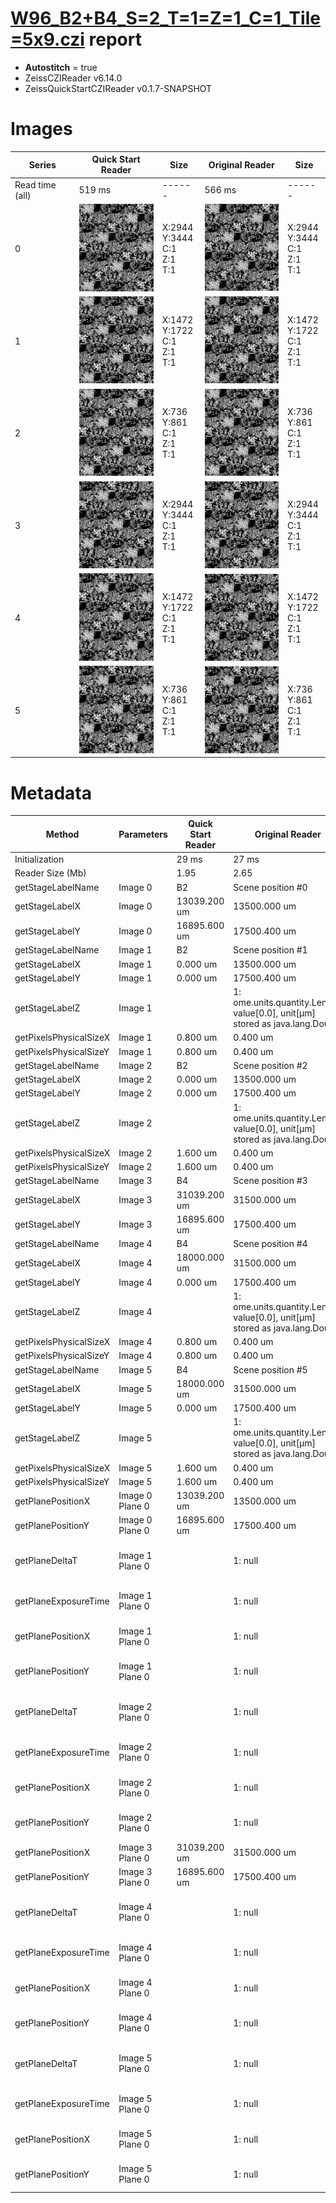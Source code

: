 # [W96_B2+B4_S=2_T=1=Z=1_C=1_Tile=5x9.czi](https://zenodo.org/record/7015307/files/W96_B2%2BB4_S%3D2_T%3D1%3DZ%3D1_C%3D1_Tile%3D5x9.czi) report
 - **Autostitch** = true
 - ZeissCZIReader v6.14.0
 - ZeissQuickStartCZIReader v0.1.7-SNAPSHOT

# Images 

| Series            | Quick Start Reader | Size | Original Reader | Size |
|-------------------|--------------------|------|-----------------|------|
| Read time (all)   |519 ms|------|566 ms|------|
|0|![W96_B2+B4_S=2_T=1=Z=1_C=1_Tile=5x9.quick_true.flat_true.stitch_true.series_0.jpg](W96_B2+B4_S=2_T=1=Z=1_C=1_Tile=5x9/W96_B2+B4_S=2_T=1=Z=1_C=1_Tile=5x9.quick_true.flat_true.stitch_true.series_0.jpg)|X:2944<br>Y:3444<br>C:1<br>Z:1<br>T:1|![W96_B2+B4_S=2_T=1=Z=1_C=1_Tile=5x9.quick_false.flat_true.stitch_true.series_0.jpg](W96_B2+B4_S=2_T=1=Z=1_C=1_Tile=5x9/W96_B2+B4_S=2_T=1=Z=1_C=1_Tile=5x9.quick_false.flat_true.stitch_true.series_0.jpg)|X:2944<br>Y:3444<br>C:1<br>Z:1<br>T:1|
|1|![W96_B2+B4_S=2_T=1=Z=1_C=1_Tile=5x9.quick_true.flat_true.stitch_true.series_1.jpg](W96_B2+B4_S=2_T=1=Z=1_C=1_Tile=5x9/W96_B2+B4_S=2_T=1=Z=1_C=1_Tile=5x9.quick_true.flat_true.stitch_true.series_1.jpg)|X:1472<br>Y:1722<br>C:1<br>Z:1<br>T:1|![W96_B2+B4_S=2_T=1=Z=1_C=1_Tile=5x9.quick_false.flat_true.stitch_true.series_1.jpg](W96_B2+B4_S=2_T=1=Z=1_C=1_Tile=5x9/W96_B2+B4_S=2_T=1=Z=1_C=1_Tile=5x9.quick_false.flat_true.stitch_true.series_1.jpg)|X:1472<br>Y:1722<br>C:1<br>Z:1<br>T:1|
|2|![W96_B2+B4_S=2_T=1=Z=1_C=1_Tile=5x9.quick_true.flat_true.stitch_true.series_2.jpg](W96_B2+B4_S=2_T=1=Z=1_C=1_Tile=5x9/W96_B2+B4_S=2_T=1=Z=1_C=1_Tile=5x9.quick_true.flat_true.stitch_true.series_2.jpg)|X:736<br>Y:861<br>C:1<br>Z:1<br>T:1|![W96_B2+B4_S=2_T=1=Z=1_C=1_Tile=5x9.quick_false.flat_true.stitch_true.series_2.jpg](W96_B2+B4_S=2_T=1=Z=1_C=1_Tile=5x9/W96_B2+B4_S=2_T=1=Z=1_C=1_Tile=5x9.quick_false.flat_true.stitch_true.series_2.jpg)|X:736<br>Y:861<br>C:1<br>Z:1<br>T:1|
|3|![W96_B2+B4_S=2_T=1=Z=1_C=1_Tile=5x9.quick_true.flat_true.stitch_true.series_3.jpg](W96_B2+B4_S=2_T=1=Z=1_C=1_Tile=5x9/W96_B2+B4_S=2_T=1=Z=1_C=1_Tile=5x9.quick_true.flat_true.stitch_true.series_3.jpg)|X:2944<br>Y:3444<br>C:1<br>Z:1<br>T:1|![W96_B2+B4_S=2_T=1=Z=1_C=1_Tile=5x9.quick_false.flat_true.stitch_true.series_3.jpg](W96_B2+B4_S=2_T=1=Z=1_C=1_Tile=5x9/W96_B2+B4_S=2_T=1=Z=1_C=1_Tile=5x9.quick_false.flat_true.stitch_true.series_3.jpg)|X:2944<br>Y:3444<br>C:1<br>Z:1<br>T:1|
|4|![W96_B2+B4_S=2_T=1=Z=1_C=1_Tile=5x9.quick_true.flat_true.stitch_true.series_4.jpg](W96_B2+B4_S=2_T=1=Z=1_C=1_Tile=5x9/W96_B2+B4_S=2_T=1=Z=1_C=1_Tile=5x9.quick_true.flat_true.stitch_true.series_4.jpg)|X:1472<br>Y:1722<br>C:1<br>Z:1<br>T:1|![W96_B2+B4_S=2_T=1=Z=1_C=1_Tile=5x9.quick_false.flat_true.stitch_true.series_4.jpg](W96_B2+B4_S=2_T=1=Z=1_C=1_Tile=5x9/W96_B2+B4_S=2_T=1=Z=1_C=1_Tile=5x9.quick_false.flat_true.stitch_true.series_4.jpg)|X:1472<br>Y:1722<br>C:1<br>Z:1<br>T:1|
|5|![W96_B2+B4_S=2_T=1=Z=1_C=1_Tile=5x9.quick_true.flat_true.stitch_true.series_5.jpg](W96_B2+B4_S=2_T=1=Z=1_C=1_Tile=5x9/W96_B2+B4_S=2_T=1=Z=1_C=1_Tile=5x9.quick_true.flat_true.stitch_true.series_5.jpg)|X:736<br>Y:861<br>C:1<br>Z:1<br>T:1|![W96_B2+B4_S=2_T=1=Z=1_C=1_Tile=5x9.quick_false.flat_true.stitch_true.series_5.jpg](W96_B2+B4_S=2_T=1=Z=1_C=1_Tile=5x9/W96_B2+B4_S=2_T=1=Z=1_C=1_Tile=5x9.quick_false.flat_true.stitch_true.series_5.jpg)|X:736<br>Y:861<br>C:1<br>Z:1<br>T:1|

# Metadata

|  Method            | Parameters       | Quick Start Reader | Original Reader | Delta  |
| -------------------|------------------|--------------------|-----------------|------- |
| Initialization     |                  |29 ms|27 ms|        |
| Reader Size (Mb)     |                  |1.95|2.65|        |
| getStageLabelName| Image 0 | B2| Scene position #0| |
| getStageLabelX| Image 0 | 13039.200 um | 13500.000 um | 460.800 um |
| getStageLabelY| Image 0 | 16895.600 um | 17500.400 um | 604.800 um |
| getStageLabelName| Image 1 | B2| Scene position #1| |
| getStageLabelX| Image 1 | 0.000 um | 13500.000 um | 13500.000 um |
| getStageLabelY| Image 1 | 0.000 um | 17500.400 um | 17500.400 um |
| getStageLabelZ| Image 1 | | 1: ome.units.quantity.Length: value[0.0], unit[µm] stored as java.lang.Double| 2: null |
| getPixelsPhysicalSizeX| Image 1 | 0.800 um | 0.400 um | 0.400 um |
| getPixelsPhysicalSizeY| Image 1 | 0.800 um | 0.400 um | 0.400 um |
| getStageLabelName| Image 2 | B2| Scene position #2| |
| getStageLabelX| Image 2 | 0.000 um | 13500.000 um | 13500.000 um |
| getStageLabelY| Image 2 | 0.000 um | 17500.400 um | 17500.400 um |
| getStageLabelZ| Image 2 | | 1: ome.units.quantity.Length: value[0.0], unit[µm] stored as java.lang.Double| 2: null |
| getPixelsPhysicalSizeX| Image 2 | 1.600 um | 0.400 um | 1.200 um |
| getPixelsPhysicalSizeY| Image 2 | 1.600 um | 0.400 um | 1.200 um |
| getStageLabelName| Image 3 | B4| Scene position #3| |
| getStageLabelX| Image 3 | 31039.200 um | 31500.000 um | 460.800 um |
| getStageLabelY| Image 3 | 16895.600 um | 17500.400 um | 604.800 um |
| getStageLabelName| Image 4 | B4| Scene position #4| |
| getStageLabelX| Image 4 | 18000.000 um | 31500.000 um | 13500.000 um |
| getStageLabelY| Image 4 | 0.000 um | 17500.400 um | 17500.400 um |
| getStageLabelZ| Image 4 | | 1: ome.units.quantity.Length: value[0.0], unit[µm] stored as java.lang.Double| 2: null |
| getPixelsPhysicalSizeX| Image 4 | 0.800 um | 0.400 um | 0.400 um |
| getPixelsPhysicalSizeY| Image 4 | 0.800 um | 0.400 um | 0.400 um |
| getStageLabelName| Image 5 | B4| Scene position #5| |
| getStageLabelX| Image 5 | 18000.000 um | 31500.000 um | 13500.000 um |
| getStageLabelY| Image 5 | 0.000 um | 17500.400 um | 17500.400 um |
| getStageLabelZ| Image 5 | | 1: ome.units.quantity.Length: value[0.0], unit[µm] stored as java.lang.Double| 2: null |
| getPixelsPhysicalSizeX| Image 5 | 1.600 um | 0.400 um | 1.200 um |
| getPixelsPhysicalSizeY| Image 5 | 1.600 um | 0.400 um | 1.200 um |
| getPlanePositionX| Image 0 Plane 0 | 13039.200 um | 13500.000 um | 460.800 um |
| getPlanePositionY| Image 0 Plane 0 | 16895.600 um | 17500.400 um | 604.800 um |
| getPlaneDeltaT| Image 1 Plane 0 | | 1: null| 2: ome.units.quantity.Time: value[0.9310193999999999], unit[s] stored as java.lang.Double |
| getPlaneExposureTime| Image 1 Plane 0 | | 1: null| 2: ome.units.quantity.Time: value[150.0], unit[s] stored as java.lang.Double |
| getPlanePositionX| Image 1 Plane 0 | | 1: null| 2: ome.units.quantity.Length: value[13500.0], unit[µm] stored as java.lang.Double |
| getPlanePositionY| Image 1 Plane 0 | | 1: null| 2: ome.units.quantity.Length: value[17500.4], unit[µm] stored as java.lang.Double |
| getPlaneDeltaT| Image 2 Plane 0 | | 1: null| 2: ome.units.quantity.Time: value[0.9310193999999999], unit[s] stored as java.lang.Double |
| getPlaneExposureTime| Image 2 Plane 0 | | 1: null| 2: ome.units.quantity.Time: value[150.0], unit[s] stored as java.lang.Double |
| getPlanePositionX| Image 2 Plane 0 | | 1: null| 2: ome.units.quantity.Length: value[13500.0], unit[µm] stored as java.lang.Double |
| getPlanePositionY| Image 2 Plane 0 | | 1: null| 2: ome.units.quantity.Length: value[17500.4], unit[µm] stored as java.lang.Double |
| getPlanePositionX| Image 3 Plane 0 | 31039.200 um | 31500.000 um | 460.800 um |
| getPlanePositionY| Image 3 Plane 0 | 16895.600 um | 17500.400 um | 604.800 um |
| getPlaneDeltaT| Image 4 Plane 0 | | 1: null| 2: ome.units.quantity.Time: value[0.9310193999999999], unit[s] stored as java.lang.Double |
| getPlaneExposureTime| Image 4 Plane 0 | | 1: null| 2: ome.units.quantity.Time: value[150.0], unit[s] stored as java.lang.Double |
| getPlanePositionX| Image 4 Plane 0 | | 1: null| 2: ome.units.quantity.Length: value[31500.0], unit[µm] stored as java.lang.Double |
| getPlanePositionY| Image 4 Plane 0 | | 1: null| 2: ome.units.quantity.Length: value[17500.4], unit[µm] stored as java.lang.Double |
| getPlaneDeltaT| Image 5 Plane 0 | | 1: null| 2: ome.units.quantity.Time: value[0.9310193999999999], unit[s] stored as java.lang.Double |
| getPlaneExposureTime| Image 5 Plane 0 | | 1: null| 2: ome.units.quantity.Time: value[150.0], unit[s] stored as java.lang.Double |
| getPlanePositionX| Image 5 Plane 0 | | 1: null| 2: ome.units.quantity.Length: value[31500.0], unit[µm] stored as java.lang.Double |
| getPlanePositionY| Image 5 Plane 0 | | 1: null| 2: ome.units.quantity.Length: value[17500.4], unit[µm] stored as java.lang.Double |
